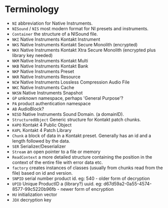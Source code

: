 # Terminology

- `NI` abbreviation for Native Instruments.
- `NISound` / `NIS` most modern format for NI presets and instruments.
- `Container` the structure of a NISound file.
- `NKI` Native Instruments Kontakt Instrument
- `NKS` Native Instruments Kontakt Secure Monolith (encrypted)
- `NKX` Native Instruments Kontakt Xtra Secure Monolith (encrypted plus library key needed)
- `NKM` Native Instruments Kontakt Multi
- `NKB` Native Instruments Kontakt Bank
- `NKP` Native Instruments Preset
- `NKR` Native Instruments Resource
- `NCW` Native Instruments Lossless Compression Audio File
- `NKC` Native Instruments Cache
- `NKSN` Native Instruments Snapshot
- `GP` unknown namespace, perhaps 'General Purpose'?
- `PA` product authentication namespace
- `AB` AudioBlock?
- `NISD` Native Instruments Sound Domain. (a domainID).
- `StructuredObject` Generic structure for Kontakt patch chunks.
- `K4PO` Kontakt 4 Public Object
- `K4PL` Kontakt 4 Patch Library
- `Chunk` a block of data in a Kontakt preset. Generally has an id and a length followed by the data.
- `SER` Serializer/Deserializer
- `Stream` an open pointer to a file or memory
- `ReadContext` a more detailed structure containing the position in the context of the entire file with error data etc.
- `factory` creates instances of classes (usually from chunks read from the file) based on id and version.
- `SNPID` serial number product id. eg: 540 - older form of decryption
- `UPID` Unique ProductID a (library?) uuid. eg: d67d59a2-0a55-4574-8577-99c5220b96fb - newer form of encryption
- `HU` initialization vector
- `JDX` decryption key
